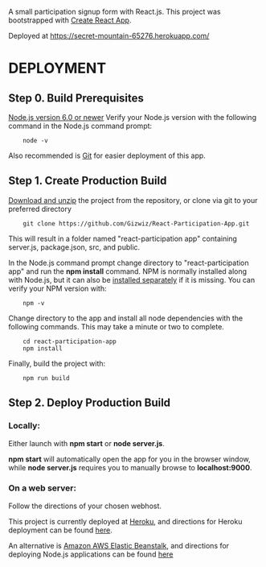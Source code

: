 A small participation signup form with React.js.
This project was bootstrapped with [Create React App](https://github.com/facebookincubator/create-react-app).

Deployed at https://secret-mountain-65276.herokuapp.com/

# DEPLOYMENT

## Step 0. Build Prerequisites

[Node.js version 6.0 or newer](https://nodejs.org/en/)
Verify your Node.js version with the following command in the Node.js command prompt:  
```
    node -v
```
Also recommended is [Git](https://git-scm.com/downloads) for easier deployment of this app.

## Step 1. Create Production Build

[Download and unzip](https://github.com/Gizwiz/React-Participation-App) the project from the repository, or clone via git to your preferred directory

```
    git clone https://github.com/Gizwiz/React-Participation-App.git
```

This will result in a folder named "react-participation app" containing server.js, package.json, src, and public.

In the Node.js command prompt change directory to "react-participation app" and run the  **npm install** command. NPM is normally installed along with Node.js, but it can also be [installed separately](https://www.npmjs.com/get-npm) if it is missing. You can verify your NPM version with: 
```
    npm -v
```

Change directory to the app and install all node dependencies with the following commands. This may take a minute or two to complete.
```
    cd react-participation-app
    npm install
```

Finally, build the project with:
```
    npm run build
```

## Step 2. Deploy Production Build

   ### Locally:
   
   Either launch with **npm start** or **node server.js**. 
   
 **npm start** will automatically open the app for you in the browser window, while **node server.js** requires you to manually browse to **localhost:9000**.
    
   ### On a web server:
   
   Follow the directions of your chosen webhost.
   
   This project is currently deployed at [Heroku](https://www.heroku.com/), and directions for Heroku deployment can be found [here](https://devcenter.heroku.com/articles/deploying-nodejs).
   
   An alternative is [Amazon AWS Elastic Beanstalk](https://aws.amazon.com/elasticbeanstalk/), and directions for deploying Node.js applications can be found [here](http://docs.aws.amazon.com/elasticbeanstalk/latest/dg/nodejs-getstarted.html)
   
   
   
